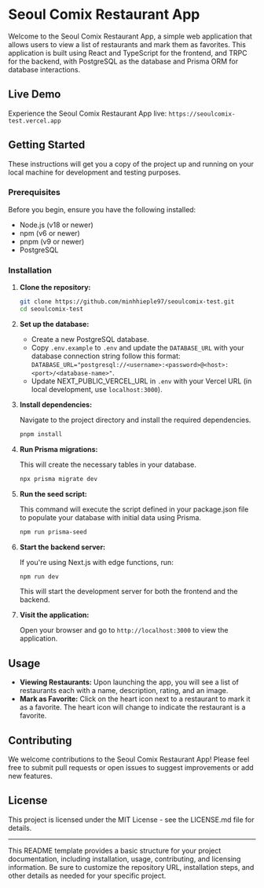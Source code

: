# Seoul Comix Restaurant App

Welcome to the Seoul Comix Restaurant App, a simple web application that allows users to view a list of restaurants and mark them as favorites. This application is built using React and TypeScript for the frontend, and TRPC for the backend, with PostgreSQL as the database and Prisma ORM for database interactions.

## Live Demo

Experience the Seoul Comix Restaurant App live: `https://seoulcomix-test.vercel.app`

## Getting Started

These instructions will get you a copy of the project up and running on your local machine for development and testing purposes.

### Prerequisites

Before you begin, ensure you have the following installed:

- Node.js (v18 or newer)
- npm (v6 or newer)
- pnpm (v9 or newer)
- PostgreSQL

### Installation

1. **Clone the repository:**

   ```bash
   git clone https://github.com/minhhieple97/seoulcomix-test.git
   cd seoulcomix-test
   ```

2. **Set up the database:**

   - Create a new PostgreSQL database.
   - Copy `.env.example` to `.env` and update the `DATABASE_URL` with your database connection string follow this format: `DATABASE_URL="postgresql://<username>:<password>@<host>:<port>/<database-name>"`.
   - Update NEXT_PUBLIC_VERCEL_URL in `.env` with your Vercel URL (in local development, use `localhost:3000`).

3. **Install dependencies:**

   Navigate to the project directory and install the required dependencies.

   ```bash
   pnpm install
   ```

4. **Run Prisma migrations:**

   This will create the necessary tables in your database.

   ```bash
   npx prisma migrate dev
   ```

5. **Run the seed script:**

   This command will execute the script defined in your package.json file to populate your database with initial data using Prisma.

   ```bash
   npm run prisma-seed
   ```

6. **Start the backend server:**

   If you're using Next.js with edge functions, run:

   ```bash
   npm run dev
   ```

   This will start the development server for both the frontend and the backend.

7. **Visit the application:**

   Open your browser and go to `http://localhost:3000` to view the application.

## Usage

- **Viewing Restaurants:** Upon launching the app, you will see a list of restaurants each with a name, description, rating, and an image.
- **Mark as Favorite:** Click on the heart icon next to a restaurant to mark it as a favorite. The heart icon will change to indicate the restaurant is a favorite.

## Contributing

We welcome contributions to the Seoul Comix Restaurant App! Please feel free to submit pull requests or open issues to suggest improvements or add new features.

## License

This project is licensed under the MIT License - see the LICENSE.md file for details.

---

This README template provides a basic structure for your project documentation, including installation, usage, contributing, and licensing information. Be sure to customize the repository URL, installation steps, and other details as needed for your specific project.
